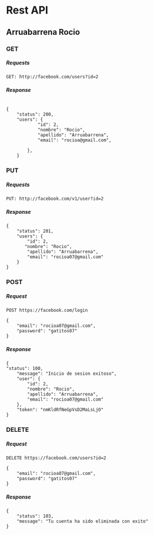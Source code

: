 # Rest API
## Arruabarrena Rocio


### GET 

##### Requests

```
GET: http://facebook.com/users?id=2 
```
##### Response 
```

{
    "status": 200,
    "users": {
            "id": 2,
            "nombre": "Rocio",
            "apellido": "Arruabarrena",
            "email": "rocioa@gmail.com",
            
        },
    }
```

### PUT

##### Requests

```
PUT: http://facebook.com/v1/user?id=2
```
##### Response
```
{
    "status": 201,
    "users": {
        "id": 2,
       "nombre": "Rocio",
        "apellido": "Arruabarrena",
        "email": "rocioa07@gmail.com"
    }
}
```

### POST 

##### Request

```
POST https://facebook.com/login
```
```
{
    "email": "rocioa07@gmail.com",
    "password": "gatitos07"
}
```
##### Response 

```
{
"status": 100,
    "message": "Inicio de sesion exitoso",
    "user": {
        "id": 2,
        "nombre": "Rocio",
        "apellido": "Arruabarrena",
        "email": "rocioa07@gmail.com"
    },
    "token": "nmKldRfNeGpVsD2MaLsLjO"
}

```
### DELETE

##### Request

``` 
DELETE https://facebook.com/users?id=2
```
```
{
    "email": "rocioa07@gmail.com",
    "password": "gatitos07"
}
```

##### Response 
```
{
    "status": 103,
    "message": "Tu cuenta ha sido eliminada con exito"
}
```